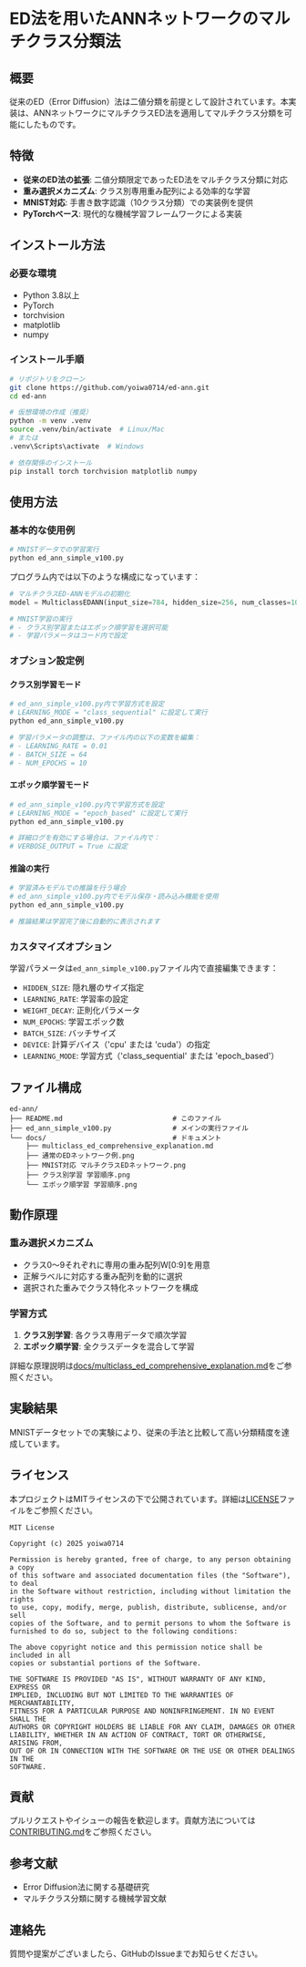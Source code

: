 # ED法を用いたANNネットワークのマルチクラス分類法

## 概要

従来のED（Error Diffusion）法は二値分類を前提として設計されています。本実装は、ANNネットワークにマルチクラスED法を適用してマルチクラス分類を可能にしたものです。

## 特徴

- **従来のED法の拡張**: 二値分類限定であったED法をマルチクラス分類に対応
- **重み選択メカニズム**: クラス別専用重み配列による効率的な学習
- **MNIST対応**: 手書き数字認識（10クラス分類）での実装例を提供
- **PyTorchベース**: 現代的な機械学習フレームワークによる実装

## インストール方法

### 必要な環境
- Python 3.8以上
- PyTorch
- torchvision
- matplotlib
- numpy

### インストール手順

```bash
# リポジトリをクローン
git clone https://github.com/yoiwa0714/ed-ann.git
cd ed-ann

# 仮想環境の作成（推奨）
python -m venv .venv
source .venv/bin/activate  # Linux/Mac
# または
.venv\Scripts\activate  # Windows

# 依存関係のインストール
pip install torch torchvision matplotlib numpy
```

## 使用方法

### 基本的な使用例

```bash
# MNISTデータでの学習実行
python ed_ann_simple_v100.py
```

プログラム内では以下のような構成になっています：

```python
# マルチクラスED-ANNモデルの初期化
model = MulticlassEDANN(input_size=784, hidden_size=256, num_classes=10)

# MNIST学習の実行
# - クラス別学習またはエポック順学習を選択可能
# - 学習パラメータはコード内で設定
```

### オプション設定例

#### クラス別学習モード

```bash
# ed_ann_simple_v100.py内で学習方式を設定
# LEARNING_MODE = "class_sequential" に設定して実行
python ed_ann_simple_v100.py

# 学習パラメータの調整は、ファイル内の以下の変数を編集：
# - LEARNING_RATE = 0.01
# - BATCH_SIZE = 64
# - NUM_EPOCHS = 10
```

#### エポック順学習モード

```bash
# ed_ann_simple_v100.py内で学習方式を設定
# LEARNING_MODE = "epoch_based" に設定して実行
python ed_ann_simple_v100.py

# 詳細ログを有効にする場合は、ファイル内で：
# VERBOSE_OUTPUT = True に設定
```

#### 推論の実行

```bash
# 学習済みモデルでの推論を行う場合
# ed_ann_simple_v100.py内でモデル保存・読み込み機能を使用
python ed_ann_simple_v100.py

# 推論結果は学習完了後に自動的に表示されます
```

### カスタマイズオプション

学習パラメータは`ed_ann_simple_v100.py`ファイル内で直接編集できます：

- `HIDDEN_SIZE`: 隠れ層のサイズ指定
- `LEARNING_RATE`: 学習率の設定
- `WEIGHT_DECAY`: 正則化パラメータ
- `NUM_EPOCHS`: 学習エポック数
- `BATCH_SIZE`: バッチサイズ
- `DEVICE`: 計算デバイス（'cpu' または 'cuda'）の指定
- `LEARNING_MODE`: 学習方式（'class_sequential' または 'epoch_based'）

## ファイル構成

```
ed-ann/
├── README.md                           # このファイル
├── ed_ann_simple_v100.py               # メインの実行ファイル
└── docs/                               # ドキュメント
    ├── multiclass_ed_comprehensive_explanation.md
    ├── 通常のEDネットワーク例.png
    ├── MNIST対応 マルチクラスEDネットワーク.png
    ├── クラス別学習 学習順序.png
    └── エポック順学習 学習順序.png
```

## 動作原理

### 重み選択メカニズム
- クラス0〜9それぞれに専用の重み配列W[0:9]を用意
- 正解ラベルに対応する重み配列を動的に選択
- 選択された重みでクラス特化ネットワークを構成

### 学習方式
1. **クラス別学習**: 各クラス専用データで順次学習
2. **エポック順学習**: 全クラスデータを混合して学習

詳細な原理説明は[docs/multiclass_ed_comprehensive_explanation.md](docs/multiclass_ed_comprehensive_explanation.md)をご参照ください。

## 実験結果

MNISTデータセットでの実験により、従来の手法と比較して高い分類精度を達成しています。

## ライセンス

本プロジェクトはMITライセンスの下で公開されています。詳細は[LICENSE](LICENSE)ファイルをご参照ください。

```
MIT License

Copyright (c) 2025 yoiwa0714

Permission is hereby granted, free of charge, to any person obtaining a copy
of this software and associated documentation files (the "Software"), to deal
in the Software without restriction, including without limitation the rights
to use, copy, modify, merge, publish, distribute, sublicense, and/or sell
copies of the Software, and to permit persons to whom the Software is
furnished to do so, subject to the following conditions:

The above copyright notice and this permission notice shall be included in all
copies or substantial portions of the Software.

THE SOFTWARE IS PROVIDED "AS IS", WITHOUT WARRANTY OF ANY KIND, EXPRESS OR
IMPLIED, INCLUDING BUT NOT LIMITED TO THE WARRANTIES OF MERCHANTABILITY,
FITNESS FOR A PARTICULAR PURPOSE AND NONINFRINGEMENT. IN NO EVENT SHALL THE
AUTHORS OR COPYRIGHT HOLDERS BE LIABLE FOR ANY CLAIM, DAMAGES OR OTHER
LIABILITY, WHETHER IN AN ACTION OF CONTRACT, TORT OR OTHERWISE, ARISING FROM,
OUT OF OR IN CONNECTION WITH THE SOFTWARE OR THE USE OR OTHER DEALINGS IN THE
SOFTWARE.
```

## 貢献

プルリクエストやイシューの報告を歓迎します。貢献方法については[CONTRIBUTING.md](CONTRIBUTING.md)をご参照ください。

## 参考文献

- Error Diffusion法に関する基礎研究
- マルチクラス分類に関する機械学習文献

## 連絡先

質問や提案がございましたら、GitHubのIssueまでお知らせください。

